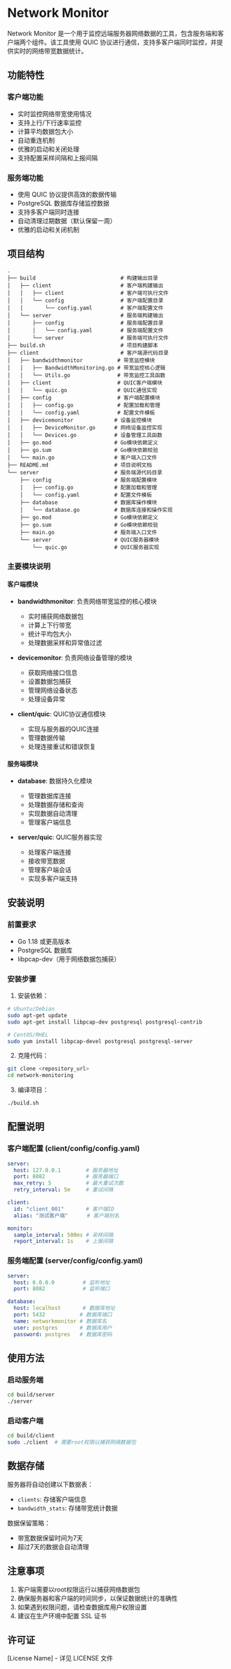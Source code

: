 # Network Monitor

Network Monitor 是一个用于监控远端服务器网络数据的工具，包含服务端和客户端两个组件。该工具使用 QUIC 协议进行通信，支持多客户端同时监控，并提供实时的网络带宽数据统计。

## 功能特性

### 客户端功能
- 实时监控网络带宽使用情况
- 支持上行/下行速率监控
- 计算平均数据包大小
- 自动重连机制
- 优雅的启动和关闭处理
- 支持配置采样间隔和上报间隔

### 服务端功能
- 使用 QUIC 协议提供高效的数据传输
- PostgreSQL 数据库存储监控数据
- 支持多客户端同时连接
- 自动清理过期数据（默认保留一周）
- 优雅的启动和关闭机制

## 项目结构
```
.
├── build                           # 构建输出目录
│   ├── client                      # 客户端构建输出
│   │   ├── client                  # 客户端可执行文件
│   │   └── config                  # 客户端配置目录
│   │       └── config.yaml         # 客户端配置文件
│   └── server                      # 服务端构建输出
│       ├── config                  # 服务端配置目录
│       │   └── config.yaml         # 服务端配置文件
│       └── server                  # 服务端可执行文件
├── build.sh                        # 项目构建脚本
├── client                          # 客户端源代码目录
│   ├── bandwidthmonitor           # 带宽监控模块
│   │   ├── BandwidthMonitoring.go # 带宽监控核心逻辑
│   │   └── Utils.go               # 带宽监控工具函数
│   ├── client                     # QUIC客户端模块
│   │   └── quic.go                # QUIC通信实现
│   ├── config                     # 客户端配置模块
│   │   ├── config.go              # 配置加载和管理
│   │   └── config.yaml            # 配置文件模板
│   ├── devicemonitor             # 设备监控模块
│   │   ├── DeviceMonitor.go      # 网络设备监控实现
│   │   └── Devices.go            # 设备管理工具函数
│   ├── go.mod                    # Go模块依赖定义
│   ├── go.sum                    # Go模块依赖校验
│   └── main.go                   # 客户端入口文件
├── README.md                     # 项目说明文档
└── server                        # 服务端源代码目录
    ├── config                    # 服务端配置模块
    │   ├── config.go             # 配置加载和管理
    │   └── config.yaml           # 配置文件模板
    ├── database                  # 数据库操作模块
    │   └── database.go           # 数据库连接和操作实现
    ├── go.mod                    # Go模块依赖定义
    ├── go.sum                    # Go模块依赖校验
    ├── main.go                   # 服务端入口文件
    └── server                    # QUIC服务器模块
        └── quic.go               # QUIC服务器实现
```

### 主要模块说明

#### 客户端模块
- **bandwidthmonitor**: 负责网络带宽监控的核心模块
  - 实时捕获网络数据包
  - 计算上下行带宽
  - 统计平均包大小
  - 处理数据采样和异常值过滤

- **devicemonitor**: 负责网络设备管理的模块
  - 获取网络接口信息
  - 设置数据包捕获
  - 管理网络设备状态
  - 处理设备异常

- **client/quic**: QUIC协议通信模块
  - 实现与服务器的QUIC连接
  - 管理数据传输
  - 处理连接重试和错误恢复

#### 服务端模块
- **database**: 数据持久化模块
  - 管理数据库连接
  - 处理数据存储和查询
  - 实现数据自动清理
  - 管理客户端信息

- **server/quic**: QUIC服务器实现
  - 处理客户端连接
  - 接收带宽数据
  - 管理客户端会话
  - 实现多客户端支持

## 安装说明

### 前置要求
- Go 1.18 或更高版本
- PostgreSQL 数据库
- libpcap-dev（用于网络数据包捕获）

### 安装步骤

1. 安装依赖：
```bash
# Ubuntu/Debian
sudo apt-get update
sudo apt-get install libpcap-dev postgresql postgresql-contrib

# CentOS/RHEL
sudo yum install libpcap-devel postgresql postgresql-server
```

2. 克隆代码：
```bash
git clone <repository_url>
cd network-monitoring
```

3. 编译项目：
```bash
./build.sh
```

## 配置说明

### 客户端配置 (client/config/config.yaml)
```yaml
server:
  host: 127.0.0.1        # 服务器地址
  port: 8082             # 服务器端口
  max_retry: 5           # 最大重试次数
  retry_interval: 5m     # 重试间隔

client:
  id: "client_001"       # 客户端ID
  alias: "测试客户端"      # 客户端别名

monitor:
  sample_interval: 500ms # 采样间隔
  report_interval: 1s    # 上报间隔
```

### 服务端配置 (server/config/config.yaml)
```yaml
server:
  host: 0.0.0.0         # 监听地址
  port: 8082            # 监听端口

database:
  host: localhost       # 数据库地址
  port: 5432           # 数据库端口
  name: networkmonitor # 数据库名
  user: postgres       # 数据库用户
  password: postgres   # 数据库密码
```

## 使用方法

### 启动服务端
```bash
cd build/server
./server
```

### 启动客户端
```bash
cd build/client
sudo ./client  # 需要root权限以捕获网络数据包
```

## 数据存储

服务器将自动创建以下数据表：
- `clients`: 存储客户端信息
- `bandwidth_stats`: 存储带宽统计数据

数据保留策略：
- 带宽数据保留时间为7天
- 超过7天的数据会自动清理

## 注意事项

1. 客户端需要以root权限运行以捕获网络数据包
2. 确保服务器和客户端的时间同步，以保证数据统计的准确性
3. 如果遇到权限问题，请检查数据库用户权限设置
4. 建议在生产环境中配置 SSL 证书

## 许可证

[License Name] - 详见 LICENSE 文件